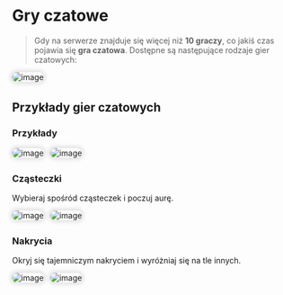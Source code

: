 <style>
img:not(.medium-zoom-image--opened):not(.navbar-link-icon) {
    max-width: 350px; /* Maksymalna szerokość */
    max-height: 300px; /* Maksymalna wysokość */
    width: auto; /* Automatyczna szerokość */
    height: auto; /* Automatyczna wysokość */
    object-fit: contain; /* Dopasowanie bez przycinania */
    margin: 0 8px 4px 0;
    box-shadow: 0 0 6px 4px rgba(0, 0, 0, .1);
    border-radius: 10px;
}
</style>

# Gry czatowe

> Gdy na serwerze znajduje się więcej niż **10 graczy**, co jakiś czas pojawia się **gra czatowa**. Dostępne są następujące rodzaje gier czatowych: 

![image](/pages/images/cosmetics/cosmetics-main.webp)

## Przykłady gier czatowych
### Przykłady



![image](/pages/images/cosmetics/chatgames-1.webp)
![image](/pages/images/cosmetics/chatgames-2.webp)

### Cząsteczki

Wybieraj spośród cząsteczek i poczuj aurę.

![image](/pages/images/cosmetics/cosmetics-particles-1.webp)
![image](/pages/images/cosmetics/cosmetics-particles-2.webp)

### Nakrycia

Okryj się tajemniczym nakryciem i wyróżniaj się na tle innych.

![image](/pages/images/cosmetics/cosmetics-cloaks-1.webp)
![image](/pages/images/cosmetics/cosmetics-cloaks-2.webp)